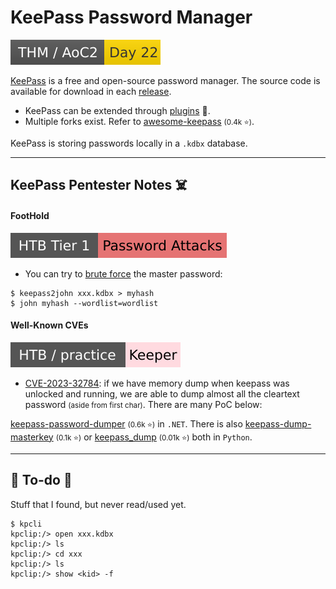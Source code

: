 # KeePass Password Manager

[![adventofcyber2](../../../_badges/thm/adventofcyber2/day22.svg)](https://tryhackme.com/room/adventofcyber2)

<div class="row row-cols-lg-2"><div>

[KeePass](https://keepass.info/) is a free and open-source password manager. The source code is available for download in each [release](https://sourceforge.net/projects/keepass/).

* KeePass can be extended through [plugins](https://keepass.info/plugins.html) 🐲.
* Multiple forks exist. Refer to [awesome-keepass](https://github.com/lgg/awesome-keepass) <small>(0.4k ⭐)</small>.

KeePass is storing passwords locally in a `.kdbx` database.
</div><div>
</div></div>

<hr class="sep-both">

## KeePass Pentester Notes ☠️

<div class="row row-cols-lg-2"><div>

#### FootHold

[![password_attacks](../../../_badges/htb/password_attacks.svg)](https://academy.hackthebox.com/course/preview/password-attacks)

* You can try to [brute force](/cybersecurity/cryptography/algorithms/hashing/index.md) the master password:

```shell!
$ keepass2john xxx.kdbx > myhash
$ john myhash --wordlist=wordlist
```
</div><div>

#### Well-Known CVEs

[![keeper](../../../_badges/htb-p/keeper.svg)](https://app.hackthebox.com/machines/Keeper)

* [CVE-2023-32784](https://nvd.nist.gov/vuln/detail/CVE-2023-32784): if we have memory dump when keepass was unlocked and running, we are able to dump almost all the cleartext password <small>(aside from first char)</small>. There are many PoC below:

[keepass-password-dumper](https://github.com/vdohney/keepass-password-dumper) <small>(0.6k ⭐)</small> in `.NET`. There is also [keepass-dump-masterkey](https://github.com/matro7sh/keepass-dump-masterkey) <small>(0.1k ⭐)</small> or [keepass_dump](https://github.com/z-jxy/keepass_dump) <small>(0.01k ⭐)</small> both in `Python`.
</div></div>

<hr class="sep-both">

## 👻 To-do 👻

Stuff that I found, but never read/used yet.

<div class="row row-cols-lg-2"><div>

```shell!
$ kpcli
kpclip:/> open xxx.kdbx
kpclip:/> ls
kpclip:/> cd xxx
kpclip:/> ls
kpclip:/> show <kid> -f
```
</div><div>
</div></div>